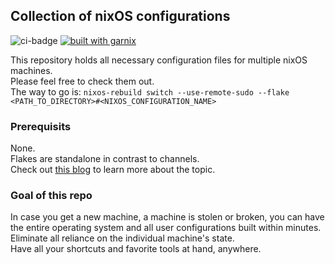 ## Collection of nixOS configurations


![ci-badge](https://img.shields.io/static/v1?label=Built%20with&message=nix&color=blue&style=flat&logo=nixos&link=https://nixos.org&labelColor=111212)
[![built with garnix](https://img.shields.io/endpoint.svg?url=https%3A%2F%2Fgarnix.io%2Fapi%2Fbadges%2Fmaff9n%2Fnixos_flake)](https://garnix.io)

This repository holds all necessary configuration files for multiple nixOS machines.  
Please feel free to check them out.  
The way to go is: `nixos-rebuild switch --use-remote-sudo --flake <PATH_TO_DIRECTORY>#<NIXOS_CONFIGURATION_NAME>`


### Prerequisits

None.  
Flakes are standalone in contrast to channels.  
Check out [this blog](https://www.tweag.io/blog/2020-05-25-flakes/) to learn more about the topic.


### Goal of this repo

In case you get a new machine, a machine is stolen or broken, you can have the entire operating system and all user configurations built within minutes.
Eliminate all reliance on the individual machine's state.  
Have all your shortcuts and favorite tools at hand, anywhere.
